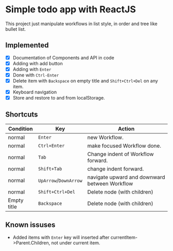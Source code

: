 # Simple todo app with ReactJS

This project just manipulate workflows in list style, in order and tree like bullet list.
## Implemented
- [x] Documentation of Components and API in code
- [x] Adding with add button
- [x] Adding with `Enter`
- [x] Done with `Ctrl-Enter`
- [x] Delete item with `Backspace` on empty title and `Shift+Ctrl+Del` on any item.
- [x] Keyboard navigation
- [x] Store and restore to and from localStorage.

## Shortcuts

| Condition | Key | Action |
|---|---|---|
| normal | `Enter` | new Workflow. |
| normal | `Ctrl+Enter` | make focused Workflow done. |
| normal | `Tab` | Change indent of Workflow forward. |
| normal | `Shift+Tab` | change indent forward. |
| normal | `UpArrow`/`DownArrow` | navigate upward and downward between Workflow |
| normal | `Shift+Ctrl+Del` | Delete node (with children) |
| Empty title | `Backspace` | Delete node (with children) |

## Known issuses
 - Added items with `Enter` key will inserted after currentItem->Parent.Children, not under current item.
